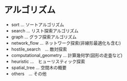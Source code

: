 # アルゴリズム
- sort ... ソートアルゴリズム
- search ... リスト探索アルゴリズム
- graph ... グラフ探索アルゴリズム
- network_flow ... ネットワーク探索(非線形最適化も含む)
- hostile_search　... 敵対探索
- computational_geometry ... 計算幾何学(図形の走査など)
- heuristic ...　ヒューリスティック探索
- spatial_tree ... 空間木の概要
- others　... その他